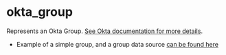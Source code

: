 # okta_group

Represents an Okta Group. [See Okta documentation for more details](https://developer.okta.com/docs/api/resources/groups).

- Example of a simple group, and a group data source [can be found here](./datasource.tf)
